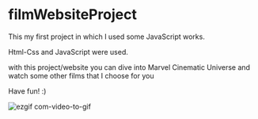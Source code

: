 # filmWebsiteProject
This my first project in which I used some JavaScript works.

Html-Css and JavaScript were used.

with this project/website you can dive into Marvel Cinematic Universe and watch some other films that I choose for you 

Have fun! :)


![ezgif com-video-to-gif](https://user-images.githubusercontent.com/129686823/235643432-f0a8b2e4-eb7a-4771-855e-7c26c1f76774.gif)
